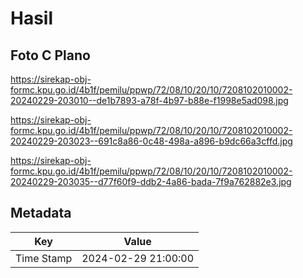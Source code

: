# Hasil

## Foto C Plano

https://sirekap-obj-formc.kpu.go.id/4b1f/pemilu/ppwp/72/08/10/20/10/7208102010002-20240229-203010--de1b7893-a78f-4b97-b88e-f1998e5ad098.jpg

https://sirekap-obj-formc.kpu.go.id/4b1f/pemilu/ppwp/72/08/10/20/10/7208102010002-20240229-203023--691c8a86-0c48-498a-a896-b9dc66a3cffd.jpg

https://sirekap-obj-formc.kpu.go.id/4b1f/pemilu/ppwp/72/08/10/20/10/7208102010002-20240229-203035--d77f60f9-ddb2-4a86-bada-7f9a762882e3.jpg


## Metadata

| Key        | Value               |
| ---------- | ------------------- |
| Time Stamp | 2024-02-29 21:00:00 |



